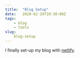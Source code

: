 ```yaml
---
title:  "Blog Setup"
date:   2020-02-29T10:30:00Z
tags:
    - blog
    - tools
slug:
    blog-setup
---
```


I finally set-up my blog with [netlify](https://www.netlify.com).
